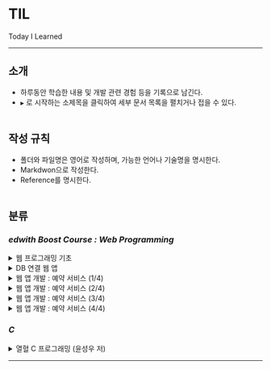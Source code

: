 TIL
===

Today I Learned

---

소개
----

-	하루동안 학습한 내용 및 개발 관련 경험 등을 기록으로 남긴다.<br>
-	`▶` 로 시작하는 소제목을 클릭하여 세부 문서 목록을 펼치거나 접을 수 있다.<br><br>

작성 규칙
---------

-	폴더와 파일명은 영어로 작성하며, 가능한 언어나 기술명을 명시한다.<br>
-	Markdwon으로 작성한다.<br>
-	Reference를 명시한다.<br><br>

분류
----

### ***edwith Boost Course : Web Programming***

<details><summary>웹 프로그래밍 기초</summary>

-	[프로그래밍 언어의 이해](https://github.com/xlffm3/TIL/blob/boostcourse-web/Boost_Course_Web_Programming/1.Web_Programming_Basic/Understanding_Programming_Language.md)
-	[HTTP](https://github.com/xlffm3/TIL/blob/boostcourse-web/Boost_Course_Web_Programming/1.Web_Programming_Basic/HTTP.md)
-	[Browser](https://github.com/xlffm3/TIL/blob/boostcourse-web/Boost_Course_Web_Programming/1.Web_Programming_Basic/Browser.md)
-	[Web Server](https://github.com/xlffm3/TIL/blob/boostcourse-web/Boost_Course_Web_Programming/1.Web_Programming_Basic/Web_Server.md)
-	[WAS](https://github.com/xlffm3/TIL/blob/boostcourse-web/Boost_Course_Web_Programming/1.Web_Programming_Basic/WAS.md)
-	[Servlet](https://github.com/xlffm3/TIL/blob/boostcourse-web/Boost_Course_Web_Programming/1.Web_Programming_Basic/Servlet.md)</details>

<details><summary>DB 연결 웹 앱</summary>

-	[JavaScript 기초](https://github.com/xlffm3/TIL/blob/boostcourse-web/Boost_Course_Web_Programming/2.DB_WEB_APP/Javascript.md)
-	[Window 객체](https://github.com/xlffm3/TIL/blob/boostcourse-web/Boost_Course_Web_Programming/2.DB_WEB_APP/Window_Object.md)
-	[DOM & querySelector](https://github.com/xlffm3/TIL/blob/boostcourse-web/Boost_Course_Web_Programming/2.DB_WEB_APP/DOM_querySelector.md)
-	[JavaScript : Event](https://github.com/xlffm3/TIL/blob/boostcourse-web/Boost_Course_Web_Programming/2.DB_WEB_APP/Event.md)
-	[Ajax와 JSON 및 CORS](https://github.com/xlffm3/TIL/blob/boostcourse-web/Boost_Course_Web_Programming/2.DB_WEB_APP/Ajax_JSON_CORS.md)
-	[JSP](https://github.com/xlffm3/TIL/blob/boostcourse-web/Boost_Course_Web_Programming/2.DB_WEB_APP/JSP.md)
-	[Redirect & Forward](https://github.com/xlffm3/TIL/blob/boostcourse-web/Boost_Course_Web_Programming/2.DB_WEB_APP/Redirect_Forward.md)
-	[Scope](https://github.com/xlffm3/TIL/blob/boostcourse-web/Boost_Course_Web_Programming/2.DB_WEB_APP/Scope.md)
-	[EL](https://github.com/xlffm3/TIL/blob/boostcourse-web/Boost_Course_Web_Programming/2.DB_WEB_APP/EL.md)
-	[JSTL](https://github.com/xlffm3/TIL/blob/boostcourse-web/Boost_Course_Web_Programming/2.DB_WEB_APP/JSTL.md)
-	[DB](https://github.com/xlffm3/TIL/blob/boostcourse-web/Boost_Course_Web_Programming/2.DB_WEB_APP/DB.md)
-	[SQL](https://github.com/xlffm3/TIL/blob/boostcourse-web/Boost_Course_Web_Programming/2.DB_WEB_APP/SQL.md)
-	[Maven](https://github.com/xlffm3/TIL/blob/boostcourse-web/Boost_Course_Web_Programming/2.DB_WEB_APP/Maven.md)
-	[JDBC](https://github.com/xlffm3/TIL/blob/boostcourse-web/Boost_Course_Web_Programming/2.DB_WEB_APP/JDBC.md)
-	[Rest API](https://github.com/xlffm3/TIL/blob/boostcourse-web/Boost_Course_Web_Programming/2.DB_WEB_APP/RestAPI.md)
-	[Web API](https://github.com/xlffm3/TIL/blob/boostcourse-web/Boost_Course_Web_Programming/2.DB_WEB_APP/WebAPI.md)</details>

<details><summary>웹 앱 개발 : 예약 서비스 (1/4)</summary>

-	[JavaScript : 배열](https://github.com/xlffm3/TIL/blob/boostcourse-web/Boost_Course_Web_Programming/3.WEB_APP_DEV_1/Array.md)
-	[JavaScript : 객체](https://github.com/xlffm3/TIL/blob/boostcourse-web/Boost_Course_Web_Programming/3.WEB_APP_DEV_1/Object.md)
-	[DOM API](https://github.com/xlffm3/TIL/blob/boostcourse-web/Boost_Course_Web_Programming/3.WEB_APP_DEV_1/DomAPI.md)
-	[Animation](https://github.com/xlffm3/TIL/blob/boostcourse-web/Boost_Course_Web_Programming/3.WEB_APP_DEV_1/Animation.md)
-	[DOMContentLoaded](https://github.com/xlffm3/TIL/blob/boostcourse-web/Boost_Course_Web_Programming/3.WEB_APP_DEV_1/DOMContentLoaded.md)
-	[Event Delegation](https://github.com/xlffm3/TIL/blob/boostcourse-web/Boost_Course_Web_Programming/3.WEB_APP_DEV_1/Event_Delegation.md)
-	[HTML Templating](https://github.com/xlffm3/TIL/blob/boostcourse-web/Boost_Course_Web_Programming/3.WEB_APP_DEV_1/HTML_Templating.md)
-	[Spring 기초](https://github.com/xlffm3/TIL/blob/boostcourse-web/Boost_Course_Web_Programming/3.WEB_APP_DEV_1/Spring.md)
-	[Spring IoC/DI Container ](https://github.com/xlffm3/TIL/blob/boostcourse-web/Boost_Course_Web_Programming/3.WEB_APP_DEV_1/Spring_IoC_DI_Container.md)
-	[Spring XML & Config 설정](https://github.com/xlffm3/TIL/blob/boostcourse-web/Boost_Course_Web_Programming/3.WEB_APP_DEV_1/Spring_XML_Config_Practice.md)
-	[Spring JDBC](https://github.com/xlffm3/TIL/blob/boostcourse-web/Boost_Course_Web_Programming/3.WEB_APP_DEV_1/Spring_JDBC.md)
-	[Spring MVC 기초](https://github.com/xlffm3/TIL/blob/boostcourse-web/Boost_Course_Web_Programming/3.WEB_APP_DEV_1/Spring_MVC.md)
-	[Spring MVC 실습](https://github.com/xlffm3/TIL/blob/boostcourse-web/Boost_Course_Web_Programming/3.WEB_APP_DEV_1/Spring_MVC_Practice.md)
-	[Layered Architecture 기초](https://github.com/xlffm3/TIL/blob/boostcourse-web/Boost_Course_Web_Programming/3.WEB_APP_DEV_1/Layered_Architecture.md)
-	[Layered Architecture 실습](https://github.com/xlffm3/TIL/blob/boostcourse-web/Boost_Course_Web_Programming/3.WEB_APP_DEV_1/Layered_Architecture_Practice.md)
-	[Rest Controller](https://github.com/xlffm3/TIL/blob/boostcourse-web/Boost_Course_Web_Programming/3.WEB_APP_DEV_1/Rest_Controller.md)</details>

<details><summary>웹 앱 개발 : 예약 서비스 (2/4)</summary>

-	[JavaScript : 배열의 함수형 메소드](https://github.com/xlffm3/TIL/blob/boostcourse-web/Boost_Course_Web_Programming/4.WEB_APP_DEV_2/Array_Function.md)
-	[JavaScript : 객체 리터럴과 this](https://github.com/xlffm3/TIL/blob/boostcourse-web/Boost_Course_Web_Programming/4.WEB_APP_DEV_2/Object_Literal_This.md)
-	[jQuery](https://github.com/xlffm3/TIL/blob/boostcourse-web/Boost_Course_Web_Programming/4.WEB_APP_DEV_2/jQuery.md)
-	[JavaScript : Handlebar 라이브러리 활용](https://github.com/xlffm3/TIL/blob/boostcourse-web/Boost_Course_Web_Programming/4.WEB_APP_DEV_2/Handlebar.md)
-	[Clean Code](https://github.com/xlffm3/TIL/blob/boostcourse-web/Boost_Course_Web_Programming/4.WEB_APP_DEV_2/Clean_Code.md)</details>

<details><summary>웹 앱 개발 : 예약 서비스 (3/4)</summary>

-	[JavaScript : 생성자 패턴](https://github.com/xlffm3/TIL/blob/boostcourse-web/Boost_Course_Web_Programming/5.WEB_APP_DEV_3/Constructor_Pattern.md)
-	[JavaScript : 정규 표현식](https://github.com/xlffm3/TIL/blob/boostcourse-web/Boost_Course_Web_Programming/5.WEB_APP_DEV_3/Regular_Expression.md)
-	[Form Data](https://github.com/xlffm3/TIL/blob/boostcourse-web/Boost_Course_Web_Programming/5.WEB_APP_DEV_3/Form_Data.md)
-	[상태 정보](https://github.com/xlffm3/TIL/blob/boostcourse-web/Boost_Course_Web_Programming/5.WEB_APP_DEV_3/State_Information.md)
-	[Cookie](https://github.com/xlffm3/TIL/blob/boostcourse-web/Boost_Course_Web_Programming/5.WEB_APP_DEV_3/Cookie.md)
-	[Session](https://github.com/xlffm3/TIL/blob/boostcourse-web/Boost_Course_Web_Programming/5.WEB_APP_DEV_3/Session.md)
-	[Interceptor](https://github.com/xlffm3/TIL/blob/boostcourse-web/Boost_Course_Web_Programming/5.WEB_APP_DEV_3/Interceptor.md)
-	[Argument Resolver](https://github.com/xlffm3/TIL/blob/boostcourse-web/Boost_Course_Web_Programming/5.WEB_APP_DEV_3/Argument_Resolver.md)</details>

<details><summary>웹 앱 개발 : 예약 서비스 (4/4)</summary>

-	[File Upload : Front-End](https://github.com/xlffm3/TIL/blob/boostcourse-web/Boost_Course_Web_Programming/6.WEB_APP_DEV_4/File_Upload_FE.md)
-	[Logging](https://github.com/xlffm3/TIL/blob/boostcourse-web/Boost_Course_Web_Programming/6.WEB_APP_DEV_4/Logging.md)
-	[SLF4J](https://github.com/xlffm3/TIL/blob/boostcourse-web/Boost_Course_Web_Programming/6.WEB_APP_DEV_4/SLF4J.md)
-	[File Upload & Download : Back-End](https://github.com/xlffm3/TIL/blob/boostcourse-web/Boost_Course_Web_Programming/6.WEB_APP_DEV_4/File_Upload_Download_BE.md)</details>

### ***C***

<details><summary>열혈 C 프로그래밍 (윤성우 저)</summary>

-	[Chapter 1 - 11 : C 언어의 기본](https://github.com/xlffm3/TIL/blob/c/Passion_C_Programming/Chapter1-11_C_Language_Basic.md)
-	[Chapter 12 : 포인터](https://github.com/xlffm3/TIL/blob/c/Passion_C_Programming/Chapter12_Pointer.md)
-	[Chapter 13 : 배열과 포인터](https://github.com/xlffm3/TIL/blob/c/Passion_C_Programming/Chapter13_Array_Pointer.md)
-	[Chapter 14 : 함수와 포인터](https://github.com/xlffm3/TIL/blob/c/Passion_C_Programming/Chapter14_Function_Pointer.md)
-	[Chapter 17 : 다중 포인터](https://github.com/xlffm3/TIL/blob/c/Passion_C_Programming/Chapter17_Pointer_to_Pointer.md)
-	[Chapter 18 : 다차원 배열과 포인터](https://github.com/xlffm3/TIL/blob/c/Passion_C_Programming/Chapter18_Multi-Dimensional_Array_Pointer.md)
-	[Chapter 19 : 함수 포인터와 Void 포인터](https://github.com/xlffm3/TIL/blob/c/Passion_C_Programming/Chapter19_Function_Pointer_Void_Pointer.md)
-	[Chapter 21 : 문자열 입출력](https://github.com/xlffm3/TIL/blob/c/Passion_C_Programming/Chapter21_String_IO.md)
-	[Chapter 22 - 23 : 구조체와 사용자 정의 자료형](https://github.com/xlffm3/TIL/blob/c/Passion_C_Programming/Chapter22-23_Structure_Typedef.md)
-	[Chapter 24 : 파일 입출력](https://github.com/xlffm3/TIL/blob/c/Passion_C_Programming/Chapter24_File_IO.md)
-	[Chapter 25 : 메모리 동적 할당](https://github.com/xlffm3/TIL/blob/c/Passion_C_Programming/Chapter25_Memory.md)</details>

---
